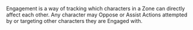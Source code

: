 Engagement is a way of tracking which characters in a Zone can directly affect each other. Any character may Oppose or Assist Actions attempted by or targeting other characters they are Engaged with.